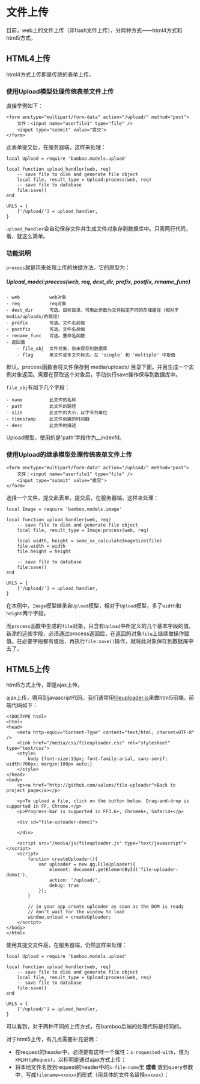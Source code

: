 # 文件上传

目前，web上的文件上传（非flash文件上传），分两种方式——html4方式和html5方式。

## HTML4上传
html4方式上传即是传统的表单上传。

### 使用Upload模型处理传统表单文件上传
直接举例如下：

	<form enctype="multipart/form-data" action="/upload/" method="post">
		文件：<input name="userfile1" type="file" />
		<input type="submit" value="提交">
	</form>

此表单提交后，在服务器端，这样来处理：

	local Upload = require 'bamboo.models.upload'
	
	local function upload_handler(web, req)
		-- save file to disk and generate file object
		local file, result_type = Upload:process(web, req)
		-- save file to database
		file:save()
	end
	
	URLS = {
		['/upload/'] = upload_handler,
	}

`upload_handler`会自动保存文件并生成文件对象存到数据库中。只需两行代码，看，就这么简单。

### 功能说明

`process`就是用来处理上传的快捷方法。它的原型为：

##### Upload_model:process(web, req, dest_dir, prefix, postfix, rename_func)

	- web			web对象
	- req			req对象
	- dest_dir		可选。目标目录，可用此参数为文件指定不同的存储路径（相对于media/uploads/的路径）
	- prefix		可选。文件名前缀
	- postfix		可选。文件名后缀
	- rename_func	可选。重命名函数
	- 返回值
		- file_obj	文件对象，尚未保存到数据库
		- flag		单文件或多文件标志。在 'single' 和 'multiple' 中取值

默认，process函数会将文件保存到 media/uploads/ 目录下面。并且生成一个实例对象返回。需要在获取这个对象后，手动执行save操作保存到数据库中。

`file_obj`有如下几个字段：

	- name			此文件的名称
	- path			此文件的路径
	- size			此文件的大小，以字节为单位
	- timestamp		此文件创建的时间戳
	- desc			此文件的描述

Upload模型，使用的是'path'字段作为__indexfd。

### 使用Upload的继承模型处理传统表单文件上传

	<form enctype="multipart/form-data" action="/upload/" method="post">
		文件：<input name="userfile1" type="file" />
		<input type="submit" value="提交">
	</form>

选择一个文件，提交此表单。提交后，在服务器端，这样来处理：

	local Image = require 'bamboo.models.image'
	
	local function upload_handler(web, req)
		-- save file to disk and generate file object
		local file, result_type = Image:process(web, req)
		
		local width, height = some_xx_calculateImageSize(file)
		file.width = width
		file.height = height
		
		-- save file to database
		file:save()
	end
	
	URLS = {
		['/upload/'] = upload_handler,
	}

在本例中，`Image`模型继承自`Upload`模型，相对于`Upload`模型，多了`width`和`height`两个字段。

而`process`函数中生成的`file`对象，只含有`Upload`中所定义的几个基本字段的值。新添的这些字段，必须通过process返回后，在返回的对象`file`上继续做操作赋值。在必要字段都有值后，再执行`file:save()`操作，就将此对象保存到数据库中去了。


## HTML5上传
html5方式上传，即是ajax上传。

ajax上传，得用到javascript代码。我们通常用[fileuploader.js](http://valums.com/ajax-upload/)来做html5前端。前端代码如下：

	<!DOCTYPE html>
	<html>
	<head>
		<meta http-equiv="Content-Type" content="text/html; charset=UTF-8" />
		<link href="/media/css/fileuploader.css" rel="stylesheet" type="text/css">	
		<style>    	
			body {font-size:13px; font-family:arial, sans-serif; width:700px; margin:100px auto;}
		</style>	
	</head>
	<body>		
		<p><a href="http://github.com/valums/file-uploader">Back to project page</a></p>
		
		<p>To upload a file, click on the button below. Drag-and-drop is supported in FF, Chrome.</p>
		<p>Progress-bar is supported in FF3.6+, Chrome6+, Safari4+</p>
		
		<div id="file-uploader-demo1">		

		</div>
		
		<script src="/media/js/fileuploader.js" type="text/javascript"></script>
		<script>        
			function createUploader(){            
				var uploader = new qq.FileUploader({
					element: document.getElementById('file-uploader-demo1'),
					action: '/upload/',
					debug: true
				});           
			}
			
			// in your app create uploader as soon as the DOM is ready
			// don't wait for the window to load  
			window.onload = createUploader;     
		</script>    
	</body>
	</html>

使用其提交文件后，在服务器端，仍然这样来处理：

	local Upload = require 'bamboo.models.upload'
	
	local function upload_handler(web, req)
		-- save file to disk and generate file object
		local file, result_type = Upload:process(web, req)
		-- save file to database
		file:save()
	end
	
	URLS = {
		['/upload/'] = upload_handler,
	}

可以看到，对于两种不同的上传方式，在bamboo后端的处理代码是相同的。

对于html5上传，有几点需要补充说明：

- 在request的header中，必须要有这样一个属性：`x-requested-with`，值为`XMLHttpRequest`，以标明是通过ajax方式上传；
- 将本地文件名放到request的header中的`x-file-name`里 **或者** 放到query参数中，写成`filename=xxxxxx`的形式（用具体的文件名替换`xxxxxx`）；
